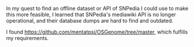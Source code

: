 In my quest to find an offline dataset or API of SNPedia I could use to make this more feasible, I learned that SNPedia's mediawiki API is no longer operational, and their database dumps are hard to find and outdated.

I found https://github.com/mentatpsi/OSGenome/tree/master, which fulfills my requirements.
